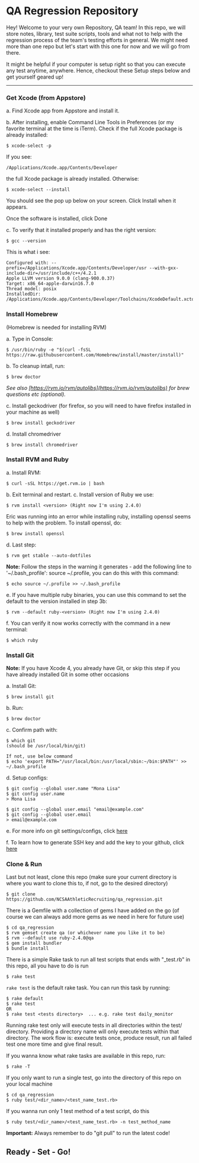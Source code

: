 # QA Regression Repository


Hey! Welcome to your very own Repository, QA team! In this repo, we will store notes, library, test suite scripts, tools and what not to help with the regression process of the team's testing efforts in general. We might need more than one repo but let's start with this one for now and we will go from there.

It might be helpful if your computer is setup right so that you can execute any test anytime, anywhere. Hence, checkout these Setup steps below and get yourself geared up!

----------

### Get Xcode (from Appstore)
a. Find Xcode app from Appstore and install it.

b. After installing, enable Command Line Tools in Preferences (or my favorite terminal at the time is iTerm). Check if the full Xcode package is already installed:

    $ xcode-select -p

If you see:

    /Applications/Xcode.app/Contents/Developer

the full Xcode package is already installed. Otherwise:

    $ xcode-select --install

You should see the pop up below on your screen. Click Install when it appears.

Once the software is installed, click Done

c. To verify that it installed properly and has the right version:

    $ gcc --version

This is what i see:

    Configured with: --prefix=/Applications/Xcode.app/Contents/Developer/usr --with-gxx-include-dir=/usr/include/c++/4.2.1
    Apple LLVM version 9.0.0 (clang-900.0.37)
    Target: x86_64-apple-darwin16.7.0
    Thread model: posix
    InstalledDir: /Applications/Xcode.app/Contents/Developer/Toolchains/XcodeDefault.xctoolchain/usr/bin

### Install Homebrew
(Homebrew is needed for installing RVM)

a. Type in Console:

    $ /usr/bin/ruby -e "$(curl -fsSL https://raw.githubusercontent.com/Homebrew/install/master/install)"

b. To cleanup intall, run:

    $ brew doctor

 _See also [https://rvm.io/rvm/autolibs](https://rvm.io/rvm/autolibs) for brew questions etc (optional)._

c. Install geckodriver (for firefox, so you will need to have firefox installed in your machine as well)

    $ brew install geckodriver

d. Install chromedriver

    $ brew install chromedriver


### Install RVM and Ruby
a. Install RVM:

    $ curl -sSL https://get.rvm.io | bash

b. Exit terminal and restart.
c. Install version of Ruby we use:

    $ rvm install <version> (Right now I'm using 2.4.0)

Eric was running into an error while installing ruby, installing openssl seems to help with the problem. To install openssl, do:

    $ brew install openssl

d. Last step:

    $ rvm get stable --auto-dotfiles

**Note:** Follow the steps in the warning it generates - add the following line to '~/.bash_profile': source ~/.profile, you can do this with this command:

    $ echo source ~/.profile >> ~/.bash_profile

e. If you have multiple ruby binaries, you can use this command to set the default to the version installed in step 3b:

    $ rvm --default ruby-<version> (Right now I'm using 2.4.0)

f. You can verify it now works correctly with the command in a new terminal:

    $ which ruby

### Install Git
**Note:** If you have Xcode 4, you already have Git, or skip this step if you have already installed Git in some other occasions

a. Install Git:

    $ brew install git

b. Run:

    $ brew doctor

c. Confirm path with:

    $ which git
    (should be /usr/local/bin/git)

    If not, use below command
    $ echo 'export PATH="/usr/local/bin:/usr/local/sbin:~/bin:$PATH"' >> ~/.bash_profile

d. Setup configs:

    $ git config --global user.name "Mona Lisa"
    $ git config user.name
    > Mona Lisa

    $ git config --global user.email "email@example.com"
    $ git config --global user.email
    > email@example.com


e. For more info on git settings/configs, click [here](https://help.github.com/articles/setting-your-username-in-git/)

f. To learn how to generate SSH key and add the key to your github, click [here](https://help.github.com/articles/connecting-to-github-with-ssh/)

### Clone & Run
Last but not least, clone this repo (make sure your current directory is where you want to clone this to, if not, go to the desired directory)

    $ git clone https://github.com/NCSAAthleticRecruiting/qa_regression.git

There is a Gemfile with a collection of gems I have added on the go (of course we can always add more gems as we need in here for future use)

    $ cd qa_regression
    $ rvm gemset create qa (or whichever name you like it to be)
    $ rvm --default use ruby-2.4.0@qa
    $ gem install bundler
    $ bundle install

There is a simple Rake task to run all test scripts that ends with "_test.rb" in this repo, all you have to do is run

    $ rake test

`rake test` is the default rake task. You can run this task by running:

    $ rake default
    $ rake test
    OR
    $ rake test <tests directory>  ... e.g. rake test daily_monitor

Running rake test only will execute tests in all directories within the test/ directory. Providing a directory name will only execute tests within that directory. The work flow is: execute tests once, produce result, run all failed test one more time and give final result.

If you wanna know what rake tasks are available in this repo, run:

    $ rake -T

If you only want to run a single test, go into the directory of this repo on your local machine

    $ cd qa_regression
    $ ruby test/<dir_name>/<test_name_test.rb>

If you wanna run only 1 test method of a test script, do this

    $ ruby test/<dir_name>/<test_name_test.rb> -n test_method_name

**Important:** Always remember to do "git pull" to run the latest code!

## Ready - Set - Go!
